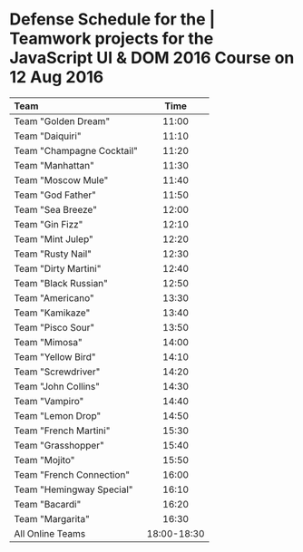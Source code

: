 #   Defense Schedule for the |   Teamwork projects for the JavaScript UI & DOM 2016 Course on 12 Aug 2016


|   Team                          | Time  |
| :------------------------------ | :---: |
|   Team "Golden Dream"           | 11:00 | 
|   Team "Daiquiri"               | 11:10 | 
|   Team "Champagne Cocktail"     | 11:20 | 
|   Team "Manhattan"              | 11:30 | 
|   Team "Moscow Mule"            | 11:40 | 
|   Team "God Father"             | 11:50 | 
|   Team "Sea Breeze"             | 12:00 | 
|   Team "Gin Fizz"               | 12:10 | 
|   Team "Mint Julep"             | 12:20 | 
|   Team "Rusty Nail"             | 12:30 | 
|   Team "Dirty Martini"          | 12:40 | 
|   Team "Black Russian"          | 12:50 | 
|   Team "Americano"              | 13:30 | 
|   Team "Kamikaze"               | 13:40 | 
|   Team "Pisco Sour"             | 13:50 | 
|   Team "Mimosa"                 | 14:00 | 
|   Team "Yellow Bird"            | 14:10 | 
|   Team "Screwdriver"            | 14:20 | 
|   Team "John Collins"           | 14:30 | 
|   Team "Vampiro"                | 14:40 | 
|   Team "Lemon Drop"             | 14:50 | 
|   Team "French Martini"         | 15:30 | 
|   Team "Grasshopper"            | 15:40 | 
|   Team "Mojito"                 | 15:50 | 
|   Team "French Connection"      | 16:00 | 
|   Team "Hemingway Special"      | 16:10 | 
|   Team "Bacardi"                | 16:20 | 
|   Team "Margarita"              | 16:30 | 
|   All Online Teams              | 18:00-18:30 | 

